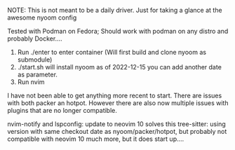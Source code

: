 NOTE:  This is not meant to be a daily driver.   Just for taking a glance at the awesome nyoom config

Tested with Podman on Fedora; Should work with podman on any distro and probably Docker....

1)  Run ./enter to enter container (Will first build and clone nyoom as submodule)
2)  ./start.sh  will install nyoom as of 2022-12-15 you can add another date as parameter.
3)  Run nvim

I have not been able to get anything more recent to start.  There are issues with both packer an hotpot.
However there are also now multiple issues with plugins that are no longer compatible.

nvim-notify and lspconfig: update to neovim 10 solves this
tree-sitter:  using version with same checkout date as nyoom/packer/hotpot, but probably not compatible with neovim 10
much more, but it does start up....

